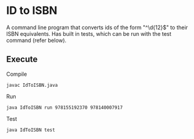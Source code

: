 # ID to ISBN

A command line program that converts ids of the form "^\d{12}$" to their ISBN equivalents. Has built in tests, which can be run with the test command (refer below).

## Execute

Compile

```
javac IdToISBN.java
```

Run

```
java IdToISBN run 978155192370 978140007917
```

Test

```
java IdToISBN test
```